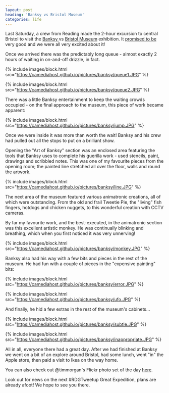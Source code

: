 ```yaml
---
layout: post
heading: 'Banksy vs Bristol Museum'
categories: life
---
```


Last Saturday, a crew from Reading made the 2-hour excursion to central Bristol to visit the [Banksy ](http://www.banksy.co.uk/)vs [Bristol Museum](http://web.archive.org/web/20110805203716/http://www.bristol.gov.uk/ccm/navigation/leisure-and-culture/museums-and-galleries/) exhibition. It [promised to be](/on-engineering/life/announcing-the-rdgtweetup-great-expedition/) very good and we were all very excited about it!

Once we arrived there was the predictably long queue - almost exactly 2 hours of waiting in on-and-off drizzle, in fact.

{% include images/block.html src="https://camediahost.github.io/pictures/banksy/queue1.JPG" %}

{% include images/block.html src="https://camediahost.github.io/pictures/banksy/queue2.JPG" %}

There was a little Banksy entertainment to keep the waiting crowds occupied - on the final approach to the museum, this piece of work became apparent:

{% include images/block.html src="https://camediahost.github.io/pictures/banksy/jump.JPG" %}

Once we were inside it was more than worth the wait! Banksy and his crew had pulled out all the stops to put on a brilliant show.

Opening the "Art of Banksy" section was an enclosed area featuring the tools that Banksy uses to complete his guerilla work - used stencils, paint, drawings and scribbled notes. This was one of my favourite pieces from the opening room; the painted line stretched all over the floor, walls and round the artwork.

{% include images/block.html src="https://camediahost.github.io/pictures/banksy/line.JPG" %}

The next area of the museum featured various animatronic creations, all of which were outstanding. From the old and frail Tweetie Pie, the "living" fish fingers, hotdogs and chicken nuggets, to this wonderful creation with CCTV cameras.

By far my favourite work, and the best-executed, in the animatronic section was this excellent artistic monkey. He was continually blinking and breathing, which when you first noticed it was very unnerving!

{% include images/block.html src="https://camediahost.github.io/pictures/banksy/monkey.JPG" %}

Banksy also had his way with a few bits and pieces in the rest of the museum. He had fun with a couple of pieces in the "expensive painting" bits:

{% include images/block.html src="https://camediahost.github.io/pictures/banksy/error.JPG" %}

{% include images/block.html src="https://camediahost.github.io/pictures/banksy/ufo.JPG" %}

And finally, he hid a few extras in the rest of the museum's cabinets...

{% include images/block.html src="https://camediahost.github.io/pictures/banksy/subtle.JPG" %}

{% include images/block.html src="https://camediahost.github.io/pictures/banksy/inappropriate.JPG" %}

All in all, everyone there had a great day. After we had finished at Banksy we went on a bit of an explore around Bristol, had some lunch, went "in" the Apple store, then paid a visit to Ikea on the way home.

You can also check out @timmorgan's Flickr photo set of the day [here](http://www.flickr.com/photos/timmymorgan/sets/72157621915292496/).

Look out for news on the next #RDGTweetup Great Expedition, plans are already afoot! We hope to see you there.